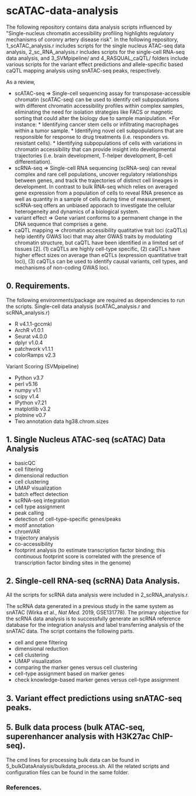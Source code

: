 # scATAC-data-analysis

The following repository contains data analysis scripts influenced by "Single-nucleus chromatin accessibility profiling highlights regulatory mechanisms of coronry artery disease risk". 
In the following repository, 1_scATAC_analysis.r includes scripts for the single nucleus ATAC-seq data analysis, 2_sc_RNA_analysis.r includes scripts for the single-cell RNA-seq data analysis, and 3_SVMpipeline/ and 4_RASQUAL_caQTL/ folders include various scripts for the variant effect predictions and allele-specific based caQTL mapping analysis using snATAC-seq peaks, respectively.



As a review, 
* scATAC-seq => Single-cell sequencing assay for transposase-accessible chromatin (scATAC-seq) can be used to identify cell subpopulations with different chromatin accessibility profiles within complex samples, eliminating the need for isolation strategies like FACS or magnetic sorting that could alter the biology due to sample manipulation.
*For instance:
      * Identifying cancer stem cells or infiltrating macrophages within a tumor sample.
      * Identifying novel cell subpopulations that are responsible for response to drug treatments (i.e. responders vs. resistant cells).
      * Identifying subpopulations of cells with variations in chromatin accessibility that can provide insight into developmental trajectories (i.e. brain development,          T-helper development, B-cell differentiation). 
* scRNA-seq => Single-cell RNA sequencing (scRNA-seq) can reveal complex and rare cell populations, uncover regulatory relationships between genes, and track the trajectories of distinct cell lineages in development. In contrast to bulk RNA-seq which relies on averaged gene expression from a population of cells to reveal RNA presence as well as quantity in a sample of cells during time of measurement, scRNA-seq offers an unbiased apporach to investigate the cellular heterogeneity and dynamics of a biological system.
* variant effect => Gene variant conforms to a permanent change in the DNA sequence that comprises a gene. 
* caQTL mapping => chromatin accessibility quatitative trait loci (caQTLs) help identify GWAS loci that may alter GWAS traits by modulating chromatin structure, but caQTL have been identified in a limited set of tissues [2]. (1) caQTLs are highly cell-type specific, (2) caQTLs have higher effect sizes on average than eQTLs (expression quantitative trait loci), (3) caQTLs can be used to identify causal variants, cell types, and mechanisms of non-coding GWAS loci. 



## 0. Requirements. 
The following environments/package are required as dependencies to run the scripts.
Single-cell data analysis (scATAC_analysis.r and scRNA_analysis.r)
- R v4.1.1-gccmkl
- ArchR v1.0.1
- Seurat v4.0.0
- dplyr v1.0.4
- patchwork v1.1.1
- colorRamps v2.3

Variant Scoring (SVMpipeline)
- Python v3.7
- perl v5.16
- numpy v1.1
- scipy v1.4
- IPython v7.21
- matplotlib v3.2
- plotnine v0.7
- Two annotation data hg38.chrom.sizes

## 1. Single Nucleus ATAC-seq (scATAC) Data Analysis
-  basicQC
-  cell filtering
-  dimensional reduction
-  cell clustering
-  UMAP visualization
-  batch effect detection
-  scRNA-seq integration
-  cell type assignment
-  peak calling 
-  detection of cell-type-specific genes/peaks
-  motif annotation
-  chromVAR
-  trajectory analysis
-  co-accessibility
-  footprint analysis (to estimate transcription factor binding; this continuous footprint score is correlated with the presence of transcription factor binding sites in the genome)

## 2. Single-cell RNA-seq (scRNA) Data Analysis.
All the scripts for scRNA data analysis were included in 2_scRNA_analysis.r.

The scRNA data generated in a previous study in the same system as snATAC (Wirka et al., _Nat Med._ 2019, GSE131778). The primary objective for the scRNA data analysis is to successfully generate an scRNA reference database for the integration analysis and label transferring analysis of the snATAC data. The script contains the following parts.
-  cell and gene filtering
-  dimensional reduction
-  cell clustering
-  UMAP visualization
-  comparing the marker genes versus cell clustering
-  cell-type assignment based on marker genes
-  check knowledge-based marker genes versus cell-type assignment

## 3. Variant effect predictions using snATAC-seq peaks.



## 5. Bulk data process (bulk ATAC-seq, superenhancer analysis with H3K27ac ChIP-seq).
The cmd lines for processing bulk data can be found in 5_bulkDataAnalysis/bulkdata_process.sh. All the related scripts and configuration files can be found in the same folder.

### References.

